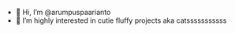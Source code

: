 - 👋 Hi, I’m @arumpuspaarianto
- 👀 I’m highly interested in cutie fluffy projects aka catsssssssssss
